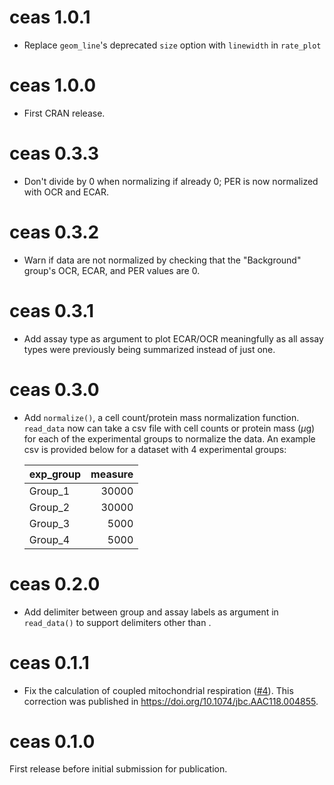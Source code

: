# ceas 1.0.1

- Replace `geom_line`'s deprecated `size` option with `linewidth` in `rate_plot`

# ceas 1.0.0

 - First CRAN release.

# ceas 0.3.3

 - Don't divide by 0 when normalizing if already 0; PER is now normalized with
   OCR and ECAR.

# ceas 0.3.2

 - Warn if data are not normalized by checking that the "Background" group's
   OCR, ECAR, and PER values are 0.

# ceas 0.3.1

 - Add assay type as argument to plot ECAR/OCR meaningfully as all assay types
   were previously being summarized instead of just one.

# ceas 0.3.0

 - Add `normalize()`, a cell count/protein mass normalization function.
   `read_data` now can take a csv file with cell counts or protein mass ($\mu$g)
   for each of the experimental groups to normalize the data.
   An example csv is provided below for a dataset with 4 experimental groups:

   |exp_group | measure|
   |:---------|-------:|
   |Group_1   |   30000|
   |Group_2   |   30000|
   |Group_3   |    5000|
   |Group_4   |    5000|

# ceas 0.2.0

 - Add delimiter between group and assay labels as argument in `read_data()` to
   support delimiters other than <Space>.

# ceas 0.1.1

- Fix the calculation of coupled mitochondrial respiration
  ([#4](https://github.com/jamespeapen/ceas/issues/4)). This correction was
  published in <https://doi.org/10.1074/jbc.AAC118.004855>.

# ceas 0.1.0

First release before initial submission for publication.
